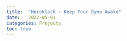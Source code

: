 ```yaml
---
title:  "Heroklock - Keep Your Dyno Awake"
date:   2022-05-01
categories: Projects
toc: true
---
```

